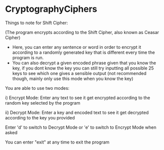 # CryptographyCiphers

Things to note for Shift Cipher:

  (The program encrypts according to the Shift Cipher, also known as Ceasar Cipher)

  - Here, you can enter any sentence or word in order to encrypt it according to a randomly generated key that is different every time the program is run.
  - You can also decrypt a given encoded phrase given that you know the key, if you dont know the key you can still try inputting all possible 25 keys to see which one gives a            sensible output (not recommended though, mainly only use this mode when you know the key)
  
  You are able to use two modes: 
  
  i) Encrypt Mode: Enter any text to see it get encrypted according to the random key selected by the program
  
  ii) Decrypt Mode: Enter a key and encoded text to see it get decrypted according to the key you provided
  
  Enter 'd' to switch to Decrypt Mode or 'e' to switch to Encrypt Mode when asked
  
  You can enter "exit" at any time to exit the program
